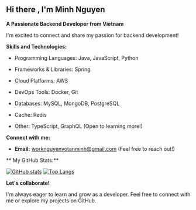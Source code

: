 ## Hi there , I'm Minh Nguyen

**A Passionate Backend Developer from Vietnam**

I'm excited to connect and share my passion for backend development!

**Skills and Technologies:**


* Programming Languages: Java, JavaScript, Python

* Frameworks & Libraries: Spring

* Cloud Platforms: AWS

* DevOps Tools: Docker, Git

* Databases: MySQL, MongoDB, PostgreSQL

* Cache: Redis

* Other: TypeScript, GraphQL (Open to learning more!)

**Connect with me:**


* **Email:** worknguyenvotanminh@gmail.com (Feel free to reach out!)

** My GitHub Stats:**

[![GitHub stats](https://github-readme-stats.vercel.app/api?username=nguyenxvotanminh3&show_icons=true&count_private=true&hide=prs&theme=synthwave&hide_border=true)](https://github.com/nguyenxvotanminh3)
[![Top Langs](https://github-readme-stats.vercel.app/api/top-langs/?username=nguyenxvotanminh3)](https://github.com/anuraghazra/github-readme-stats)

**Let's collaborate!**

I'm always eager to learn and grow as a developer. Feel free to connect with me or explore my projects on GitHub. 
